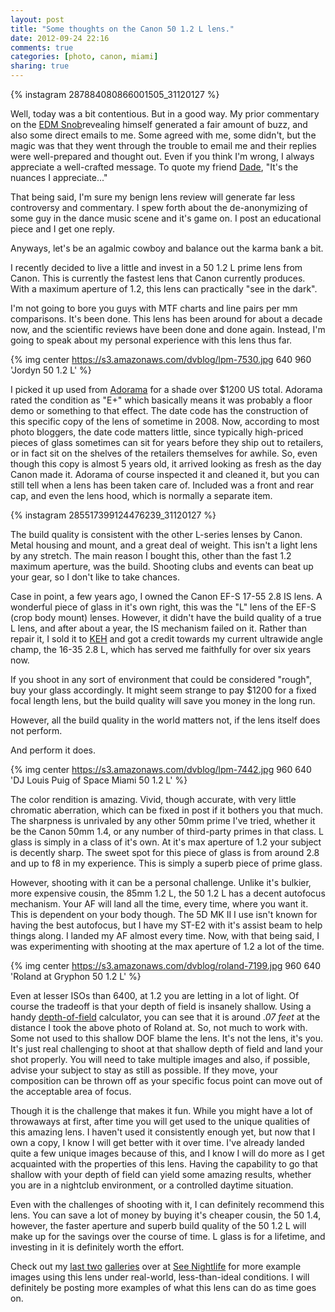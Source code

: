 ```yaml
---
layout: post
title: "Some thoughts on the Canon 50 1.2 L lens."
date: 2012-09-24 22:16
comments: true
categories: [photo, canon, miami]
sharing: true
---
```


{% instagram 287884080866001505_31120127 %}

Well, today was a bit contentious. But in a good way. My prior commentary on the <a href="http://edmsnob.com/">EDM Snob</a>revealing himself generated a fair amount of buzz, and also some direct emails to me. Some agreed with me, some didn't, but the magic was that they went through the trouble to email me and their replies were well-prepared and thought out. Even if you think I'm wrong, I always appreciate a well-crafted message. To quote my friend <a href="http://pingup.com/">Dade</a>, "It's the nuances I appreciate..."

That being said, I'm sure my benign lens review will generate far less controversy and commentary. I spew forth about the de-anonymizing of some guy in the dance music scene and it's game on. I post an educational piece and I get one reply. 

Anyways, let's be an agalmic cowboy and balance out the karma bank a bit.

I recently decided to live a little and invest in a 50 1.2 L prime lens from Canon. This is currently the fastest lens that Canon currently produces. With a maximum aperture of 1.2, this lens can practically "see in the dark".

I'm not going to bore you guys with MTF charts and line pairs per mm comparisons. It's been done. This lens has been around for about a decade now, and the scientific reviews have been done and done again. Instead, I'm going to speak about my personal experience with this lens thus far.

{% img center https://s3.amazonaws.com/dvblog/lpm-7530.jpg 640 960 'Jordyn 50 1.2 L' %}

I picked it up used from <a href="http://adorama.com/">Adorama</a> for a shade over $1200 US total. Adorama rated the condition as "E+" which basically means it was probably a floor demo or something to that effect. The date code has the construction of this specific copy of the lens of sometime in 2008. Now, according to most photo bloggers, the date code matters little, since typically high-priced pieces of glass sometimes can sit for years before they ship out to retailers, or in fact sit on the shelves of the retailers themselves for awhile. So, even though this copy is almost 5 years old, it arrived looking as fresh as the day Canon made it. Adorama of course inspected it and cleaned it, but you can still tell when a lens has been taken care of. Included was a front and rear cap, and even the lens hood, which is normally a separate item. 

{% instagram 285517399124476239_31120127 %}

The build quality is consistent with the other L-series lenses by Canon. Metal housing and mount, and a great deal of weight. This isn't a light lens by any stretch. The main reason I bought this, other than the fast 1.2 maximum aperture, was the build. Shooting clubs and events can beat up your gear, so I don't like to take chances.

Case in point, a few years ago, I owned the Canon EF-S 17-55 2.8 IS lens. A wonderful piece of glass in it's own right, this was the "L" lens of the EF-S (crop body mount) lenses. However, it didn't have the build quality of a true L lens, and after about a year, the IS mechanism failed on it. Rather than repair it, I sold it to <a href="http://keh.com">KEH</a> and got a credit towards my current ultrawide angle champ, the 16-35 2.8 L, which has served me faithfully for over six years now. 

If you shoot in any sort of environment that could be considered "rough", buy your glass accordingly. It might seem strange to pay $1200 for a fixed focal length lens, but the build quality will save you money in the long run.

However, all the build quality in the world matters not, if the lens itself does not perform.

And perform it does. 

{% img center https://s3.amazonaws.com/dvblog/lpm-7442.jpg 960 640 'DJ Louis Puig of Space Miami 50 1.2 L' %}

The color rendition is amazing. Vivid, though accurate, with very little chromatic aberration, which can be fixed in post if it bothers you that much. The sharpness is unrivaled by any other 50mm prime I've tried, whether it be the Canon 50mm 1.4, or any number of third-party primes in that class. L glass is simply in a class of it's own. At it's max aperture of 1.2 your subject is decently sharp. The sweet spot for this piece of glass is from around 2.8 and up to f8 in my experience. This is simply a superb piece of prime glass. 

However, shooting with it can be a personal challenge. Unlike it's bulkier, more expensive cousin, the 85mm 1.2 L, the 50 1.2 L has a decent autofocus mechanism. Your AF will land all the time, every time, where you want it. This is dependent on your body though. The 5D MK II I use isn't known for having the best autofocus, but I have my ST-E2 with it's assist beam to help things along. I landed my AF almost every time. Now, with that being said, I was experimenting with shooting at the max aperture of 1.2 a lot of the time.

{% img center https://s3.amazonaws.com/dvblog/roland-7199.jpg 960 640 'Roland at Gryphon 50 1.2 L' %}

Even at lesser ISOs than 6400, at 1.2 you are letting in a lot of light. Of course the tradeoff is that your depth of field is insanely shallow. Using a handy <a href="http://www.dofmaster.com/dofjs.html">depth-of-field</a> calculator, you can see that it is around _.07 feet_ at the distance I took the above photo of Roland at. So, not much to work with. Some not used to this shallow DOF blame the lens. It's not the lens, it's you. It's just real challenging to shoot at that shallow depth of field and land your shot properly. You will need to take multiple images and also, if possible, advise your subject to stay as still as possible. If they move, your composition can be thrown off as your specific focus point can move out of the acceptable area of focus. 

Though it is the challenge that makes it fun. While you might have a lot of throwaways at first, after time you will get used to the unique qualities of this amazing lens. I haven't used it consistently enough yet, but now that I own a copy, I know I will get better with it over time. I've already landed quite a few unique images because of this, and I know I will do more as I get acquainted with the properties of this lens. Having the capability to go that shallow with your depth of field can yield some amazing results, whether you are in a nightclub environment, or a controlled daytime situation. 

Even with the challenges of shooting with it, I can definitely recommend this lens. You can save a lot of money by buying it's cheaper cousin, the 50 1.4, however, the faster aperture and superb build quality of the 50 1.2 L will make up for the savings over the course of time. L glass is for a lifetime, and investing in it is definitely worth the effort. 

Check out my <a href="http://seenightlife.com/users/pod/albums/the-louis-puig-marathon">last two</a> <a href="http://seenightlife.com/users/pod/albums/roland-returns-to-gryphon">galleries</a> over at <a href="http://seenightlife.com/">See Nightlife</a> for more example images using this lens under real-world, less-than-ideal conditions. I will definitely be posting more examples of what this lens can do as time goes on.




